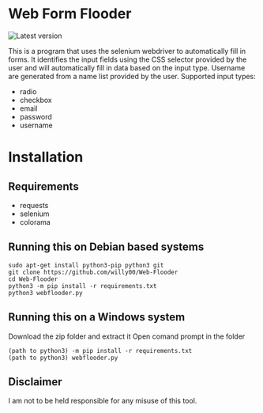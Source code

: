 # Web Form Flooder
![Latest version](https://img.shields.io/badge/-v1.0-brightgreen.svg)

This is a program that uses the selenium webdriver to automatically fill in forms. It identifies the input fields using the CSS selector provided by the user and will automatically fill in data based on the input type. Username are generated from a name list provided by the user.
Supported input types:
* radio
* checkbox
* email
* password
* username

# Installation

## Requirements

* requests
* selenium
* colorama

## Running this on Debian based systems

```
sudo apt-get install python3-pip python3 git
git clone https://github.com/willy00/Web-Flooder
cd Web-Flooder
python3 -m pip install -r requirements.txt
python3 webflooder.py
```

## Running this on a Windows system
Download the zip folder and extract it
Open comand prompt in the folder
```
(path to python3) -m pip install -r requirements.txt
(path to python3) webflooder.py
```
## Disclaimer
I am not to be held responsible for any misuse of this tool.
